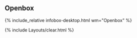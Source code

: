 ## Openbox
{% include_relative infobox-desktop.html wm="Openbox" %}

{% include Layouts/clear.html %}
